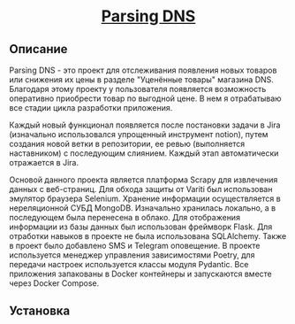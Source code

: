 <h1 align="center"><a target="_blank"  href="http://beeb08c902a0.sn.mynetname.net/">Parsing DNS</a></h1>

## Описание

Parsing DNS - это проект для отслеживания появления новых товаров или снижения их цены в разделе "Уценённые товары" магазина DNS. Благодаря этому проекту у пользователя появляется возможность оперативно приобрести товар по выгодной цене. В нем я отрабатываю все стадии цикла разработки приложения.<br/>

Каждый новый функционал появляется после постановки задачи в Jira (изначально использовался упрощенный инструмент notion), путем создания новой ветки в репозитории, ее ревью (выполняется наставником) с последующим слиянием. Каждый этап автоматически отражается в Jira.<br/>

Основой данного проекта является платформа Scrapy для извлечения данных с веб-страниц. Для обхода защиты от Variti был использован эмулятор браузера Selenium. Хранение информации осуществляется в нереляционной СУБД MongoDB. Изначально хранилась локально, а в последующем была перенесена в облако. Для отображения информации из базы данных был использован фреймворк Flask. Для отработки навыков в проекте не была использована SQLAlchemy. Также в проект было добавлено SMS и Telegram оповещение. В проекте используется менеджер управления зависимостями Poetry, для передачи настроек используется классы модуля Pydantic. Все приложения запакованы в Docker контейнеры и запускаются вместе через Docker Compose.<br/>

## Установка
